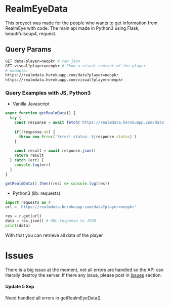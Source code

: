 # RealmEyeData
This proyect was made for the people who wants to get information from RealmEye with code. The main api made in Python3 using Flask, beautifulsoup4, request.

## Query Params
```sh
GET data?player=neopkr # raw json 
GET visual?player=neopkr # Show a visual content of the player
# example:
https://realmdata.herokuapp.com/data?player=neopkr
https://realmdata.herokuapp.com/visual?player=neopkr

```

### Query Examples with JS, Python3
- Vanilla Javascript
```javascript
async function getRealmData() {
  try {
    const response = await fetch('https://realmdata.herokuapp.com/data?player=neopkr')
    
    if(!response.ok) {
      throw new Error(`Error! status: ${response.status}`)
    }
    
    const result = await response.json()
    return result
  } catch (err) {
    console.log(err)
  }
}

getRealmData().then((res) => console.log(res))
```
- Python3 (lib: requests)
```py
import requests as r
url = 'https://realmdata.herokuapp.com/data?player=neopkr'

res = r.get(url)
data = res.json() # URL response to JSON
print(data)

```
With that you can retrieve all data of the player

# Issues
There is a big issue at the moment, not all errors are handled so the API can literally destroy the server.
If there any issue, please post in [Issues](https://github.com/neopkr/RealmEyeData/issues) section.
#### Update 5 Sep
Need handled all errors in getRealmEyeData().
